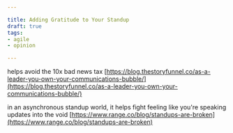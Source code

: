 ```yaml
---

title: Adding Gratitude to Your Standup
draft: true
tags:
- agile
- opinion

---
```


helps avoid the 10x bad news tax [https://blog.thestoryfunnel.co/as-a-leader-you-own-your-communications-bubble/](https://blog.thestoryfunnel.co/as-a-leader-you-own-your-communications-bubble/)

in an asynchronous standup world, it helps fight feeling like you're speaking updates into the void [https://www.range.co/blog/standups-are-broken](https://www.range.co/blog/standups-are-broken)
